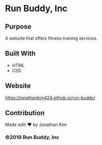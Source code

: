 # Run Buddy, Inc

## Purpose
A website that offers fitness training services.

## Built With
* HTML
* CSS

## Website
https://jonathankim424.github.io/run-buddy/

## Contribution
Made with ❤️ by Jonathan Kim

### ©️2019 Run Buddy, Inc